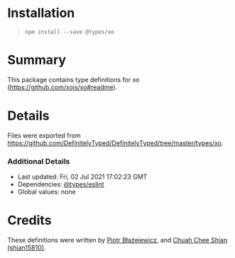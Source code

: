 # Installation
> `npm install --save @types/xo`

# Summary
This package contains type definitions for xo (https://github.com/xojs/xo#readme).

# Details
Files were exported from https://github.com/DefinitelyTyped/DefinitelyTyped/tree/master/types/xo.

### Additional Details
 * Last updated: Fri, 02 Jul 2021 17:02:23 GMT
 * Dependencies: [@types/eslint](https://npmjs.com/package/@types/eslint)
 * Global values: none

# Credits
These definitions were written by [Piotr Błażejewicz](https://github.com/peterblazejewicz), and [Chuah Chee Shian (shian15810)](https://github.com/shian15810).
